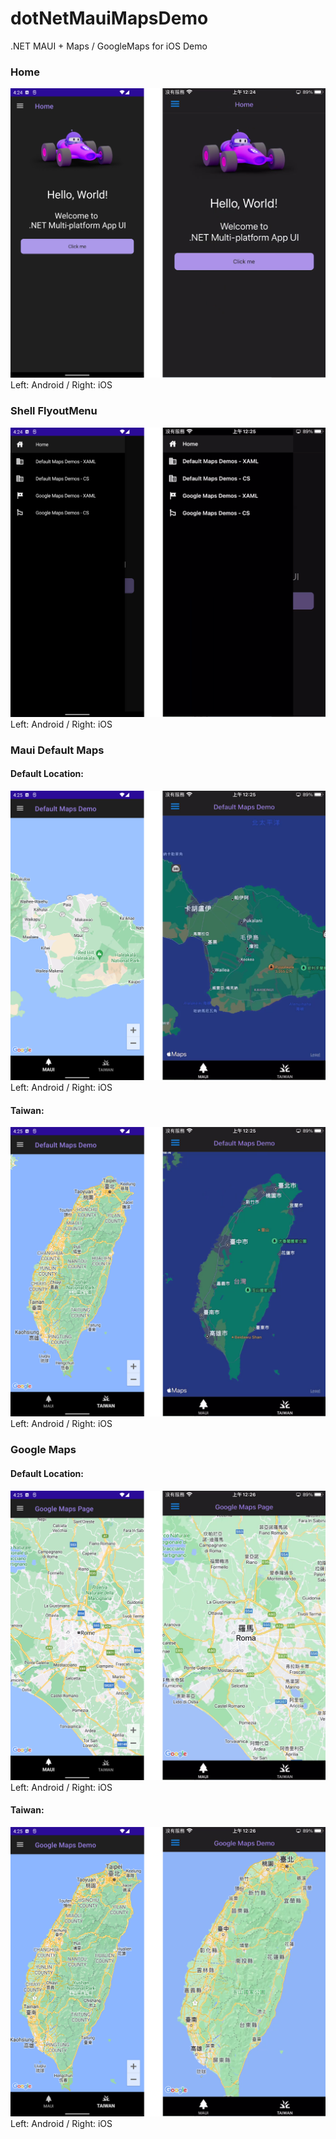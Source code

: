# dotNetMauiMapsDemo
.NET MAUI + Maps / GoogleMaps for iOS Demo

### Home
![Home](/Screenshots/Home.png)  
Left: Android / Right: iOS  

### Shell FlyoutMenu
![FlyoutMenu](/Screenshots/FlyoutMenu.png)  Left: Android / Right: iOS  

### Maui Default Maps
#### Default Location:
![DefaultMaps-DefaultLocation](/Screenshots/DefaultMaps-DefaultLocation.png)  
Left: Android / Right: iOS  

#### Taiwan:
![DefaultMaps-Taiwan](/Screenshots/DefaultMaps-Taiwan.png)  
Left: Android / Right: iOS  

### Google Maps
#### Default Location:
![GoogleMaps-DefaultLocation](/Screenshots/GoogleMaps-DefaultLocation.png)  
Left: Android / Right: iOS 

#### Taiwan:
![GoogleMaps-Taiwan](/Screenshots/GoogleMaps-Taiwan.png)  
Left: Android / Right: iOS 